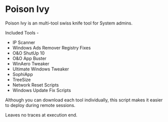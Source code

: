 # Poison Ivy

Poison Ivy is an multi-tool swiss knife tool for System admins.

Included Tools -

- IP Scanner
- Windows Ads Remover Registry Fixes
- O&O ShutUp 10
- O&O App Buster
- WinAero Tweaker
- Ultimate Windows Tweaker
- SophiApp
- TreeSize
- Network Reset Scripts
- Windows Update Fix Scripts

Although you can download each tool individually,
this script makes it easier to deploy during remote sessions.

Leaves no traces at execution end.
